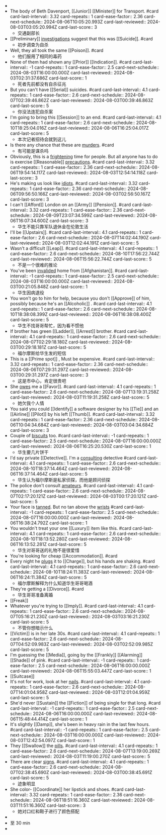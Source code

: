 -
- The body of Beth Davenport, [[Junior]] [[Minister]] for Transport. #card
  card-last-interval:: 3.32
  card-repeats:: 1
  card-ease-factor:: 2.36
  card-next-schedule:: 2024-08-06T10:05:20.993Z
  card-last-reviewed:: 2024-08-03T03:05:20.994Z
  card-last-score:: 3
	- 交通副部长
- [[Preliminary]] [investigations]([[Investigation]]) suggest that this was [[Suicide]]. #card
	- 初步调查为自杀
- Well, they all took the same [[Poison]]. #card
	- 他们服用了相同的毒药
- None of them had shown any [[Prior]] [[Indication]]. #card
  card-last-interval:: -1
  card-repeats:: 1
  card-ease-factor:: 2.5
  card-next-schedule:: 2024-08-03T16:00:00.000Z
  card-last-reviewed:: 2024-08-03T02:31:37.686Z
  card-last-score:: 1
	- 死者先前都没有自杀征兆
- But you can't have [[Serial]] suicides. #card
  card-last-interval:: 4.1
  card-repeats:: 1
  card-ease-factor:: 2.6
  card-next-schedule:: 2024-08-07T02:39:46.862Z
  card-last-reviewed:: 2024-08-03T00:39:46.863Z
  card-last-score:: 5
	- 你没法连犯自杀案
- I'm going to bring this [[Session]] to an end. #card
  card-last-interval:: 4.1
  card-repeats:: 1
  card-ease-factor:: 2.6
  card-next-schedule:: 2024-08-10T18:25:04.016Z
  card-last-reviewed:: 2024-08-06T16:25:04.017Z
  card-last-score:: 5
	- 本次记者招待会就到这儿
- Is there any chance that these are [murders]([[Murder]]). #card
	- 有可能是谋杀吗
- Obviously, this is a [frightening]([[Frighten]]) time for people. But all anyone has to do is exercise [[Reasonable]] [precautions]([[Precaution]]). #card
  card-last-interval:: 3.32
  card-repeats:: 1
  card-ease-factor:: 2.36
  card-next-schedule:: 2024-08-06T19:54:14.117Z
  card-last-reviewed:: 2024-08-03T12:54:14.118Z
  card-last-score:: 3
- He's making us look like [idiots]([[Idiot]]). #card
  card-last-interval:: 3.32
  card-repeats:: 1
  card-ease-factor:: 2.36
  card-next-schedule:: 2024-08-06T09:56:50.166Z
  card-last-reviewed:: 2024-08-03T02:56:50.167Z
  card-last-score:: 3
- I can't [[Afford]] London on an [[Army]] [[Pension]]. #card
  card-last-interval:: 3.32
  card-repeats:: 1
  card-ease-factor:: 2.36
  card-next-schedule:: 2024-08-09T23:07:34.599Z
  card-last-reviewed:: 2024-08-06T16:07:34.600Z
  card-last-score:: 3
	- 华生不能只靠军队退休金在伦敦生活
- I'll be [[Upstairs]]. #card
  card-last-interval:: 4.1
  card-repeats:: 1
  card-ease-factor:: 2.6
  card-next-schedule:: 2024-08-07T14:02:44.190Z
  card-last-reviewed:: 2024-08-03T12:02:44.191Z
  card-last-score:: 5
- Wasn't a difficult [[Leap]]. #card
  card-last-interval:: 4.1
  card-repeats:: 1
  card-ease-factor:: 2.6
  card-next-schedule:: 2024-08-10T17:56:22.744Z
  card-last-reviewed:: 2024-08-06T15:56:22.744Z
  card-last-score:: 5
	- 不是一个很难的推论
- You've been [invalided]([[Invalid]]) home from [[Afghanistan]]. #card
  card-last-interval:: -1
  card-repeats:: 1
  card-ease-factor:: 2.5
  card-next-schedule:: 2024-08-03T16:00:00.000Z
  card-last-reviewed:: 2024-08-03T00:21:05.848Z
  card-last-score:: 1
	- 华生因病退役
- You won't go to him for help, because you don't [[Approve]] of him, possibly because he's an [[Alcoholic]] . #card
  card-last-interval:: 4.1
  card-repeats:: 1
  card-ease-factor:: 2.6
  card-next-schedule:: 2024-08-10T18:38:08.399Z
  card-last-reviewed:: 2024-08-06T16:38:08.400Z
  card-last-score:: 5
	- 华生不找哥哥帮忙，因为看不惯他
- If brother has green [[Ladder]], [[Arrest]] brother. #card
  card-last-interval:: 4.1
  card-repeats:: 1
  card-ease-factor:: 2.6
  card-next-schedule:: 2024-08-07T02:29:18.180Z
  card-last-reviewed:: 2024-08-03T00:29:18.181Z
  card-last-score:: 5
	- 福尔摩斯给华生发的短信
- This is a [[Prime spot]] , Must be expensive. #card
  card-last-interval:: 3.32
  card-repeats:: 1
  card-ease-factor:: 2.36
  card-next-schedule:: 2024-08-06T07:29:31.297Z
  card-last-reviewed:: 2024-08-03T00:29:31.297Z
  card-last-score:: 3
	- 这是市中心，肯定很贵吧
- She [owes]([[Owe]]) me a [[Favor]]. #card
  card-last-interval:: 4.1
  card-repeats:: 1
  card-ease-factor:: 2.6
  card-next-schedule:: 2024-08-07T13:19:31.258Z
  card-last-reviewed:: 2024-08-03T11:19:31.258Z
  card-last-score:: 5
	- 她欠我个人情
- You said you could [[Identify]] a software designer by his [[Tie]] and an [[Airline]] [[Pilot]] by his left [[Thumb]]. #card
  card-last-interval:: 3.32
  card-repeats:: 1
  card-ease-factor:: 2.36
  card-next-schedule:: 2024-08-06T10:04:34.684Z
  card-last-reviewed:: 2024-08-03T03:04:34.684Z
  card-last-score:: 3
- Couple of [biscuits]([[Biscuit]]) too. #card
  card-last-interval:: -1
  card-repeats:: 1
  card-ease-factor:: 2.5
  card-next-schedule:: 2024-08-07T16:00:00.000Z
  card-last-reviewed:: 2024-08-06T16:25:20.530Z
  card-last-score:: 1
	- 华生要几片饼干
- I'd say private [[Detective]]. I'm a [consulting]([[Consult]]) detective #card
  card-last-interval:: 4.1
  card-repeats:: 1
  card-ease-factor:: 2.6
  card-next-schedule:: 2024-08-10T18:37:14.464Z
  card-last-reviewed:: 2024-08-06T16:37:14.464Z
  card-last-score:: 5
	- 华生认为福尔摩斯是私家侦探，而他是顾问侦探
- The police don't consult [amateurs]([[Amateur]]). #card
  card-last-interval:: 4.1
  card-repeats:: 1
  card-ease-factor:: 2.6
  card-next-schedule:: 2024-08-07T02:17:20.121Z
  card-last-reviewed:: 2024-08-03T00:17:20.121Z
  card-last-score:: 5
- Your face is [tanned]([[Tan]]). But no tan above the [wrists]([[Wrist]]) #card
  card-last-interval:: -1
  card-repeats:: 1
  card-ease-factor:: 2.5
  card-next-schedule:: 2024-08-07T16:00:00.000Z
  card-last-reviewed:: 2024-08-06T16:38:24.792Z
  card-last-score:: 1
- You wouldn't treat your one [[Luxury]] item like this. #card
  card-last-interval:: 4.1
  card-repeats:: 1
  card-ease-factor:: 2.6
  card-next-schedule:: 2024-08-10T18:13:52.280Z
  card-last-reviewed:: 2024-08-06T16:13:52.281Z
  card-last-score:: 5
	- 华生对哥哥送的礼物不是很爱惜
- You're looking for cheap [[Accommodation]]. #card
- Every night he [plugs]([[Plug]]) it to [[Charge]], but his hands are shaking. #card
  card-last-interval:: 4.1
  card-repeats:: 1
  card-ease-factor:: 2.6
  card-next-schedule:: 2024-08-10T18:24:11.383Z
  card-last-reviewed:: 2024-08-06T16:24:11.384Z
  card-last-score:: 5
	- 福尔摩斯解释为什么知道华生哥哥喝酒
- They're getting a [[Divorce]]. #card
	- 华生哥哥准备离婚
- [[Freak]]
- Whatever you're trying to [[Imply]]. #card
  card-last-interval:: 4.1
  card-repeats:: 1
  card-ease-factor:: 2.6
  card-next-schedule:: 2024-08-07T05:16:21.230Z
  card-last-reviewed:: 2024-08-03T03:16:21.230Z
  card-last-score:: 5
	- 不管你想暗示什么
- [[Victim]] is in her late 30s. #card
  card-last-interval:: 4.1
  card-repeats:: 1
  card-ease-factor:: 2.6
  card-next-schedule:: 2024-08-07T04:52:09.983Z
  card-last-reviewed:: 2024-08-03T02:52:09.985Z
  card-last-score:: 5
- I'm guessing the [[Media]], going by the [[Frankly]] [[Alarming]] [[Shade]] of pink. #card
  card-last-interval:: -1
  card-repeats:: 1
  card-ease-factor:: 2.5
  card-next-schedule:: 2024-08-06T16:00:00.000Z
  card-last-reviewed:: 2024-08-06T15:55:03.447Z
  card-last-score:: 1
- [[Suitcase]]
- It's not for work, look at her [nails]([[Nail]]). #card
  card-last-interval:: 4.1
  card-repeats:: 1
  card-ease-factor:: 2.6
  card-next-schedule:: 2024-08-07T14:01:04.958Z
  card-last-reviewed:: 2024-08-03T12:01:04.959Z
  card-last-score:: 5
- She'd never [[Sustain]] the [[Fiction]] of being single for that long. #card
  card-last-interval:: -1
  card-repeats:: 1
  card-ease-factor:: 2.5
  card-next-schedule:: 2024-08-06T16:00:00.000Z
  card-last-reviewed:: 2024-08-06T15:48:44.414Z
  card-last-score:: 1
- It's slightly [[Damp]], she's been in heavy rain in the last few hours. #card
  card-last-interval:: -1
  card-repeats:: 1
  card-ease-factor:: 2.5
  card-next-schedule:: 2024-08-03T16:00:00.000Z
  card-last-reviewed:: 2024-08-03T12:42:54.097Z
  card-last-score:: 1
- They [[Swallow]] the [pills]([[Pill]]). #card
  card-last-interval:: 4.1
  card-repeats:: 1
  card-ease-factor:: 2.6
  card-next-schedule:: 2024-08-07T13:19:00.269Z
  card-last-reviewed:: 2024-08-03T11:19:00.270Z
  card-last-score:: 5
- There are clear [signs]([[Sign]]). #card
  card-last-interval:: 4.1
  card-repeats:: 1
  card-ease-factor:: 2.6
  card-next-schedule:: 2024-08-07T02:38:45.690Z
  card-last-reviewed:: 2024-08-03T00:38:45.691Z
  card-last-score:: 5
	- 迹象明显
- She color- [[Coordinate]] her lipstick and shoes. #card
  card-last-interval:: 3.32
  card-repeats:: 1
  card-ease-factor:: 2.36
  card-next-schedule:: 2024-08-06T18:51:16.360Z
  card-last-reviewed:: 2024-08-03T11:51:16.360Z
  card-last-score:: 3
	- 她对口红和鞋子进行了颜色搭配
-
- 至 30 min
-